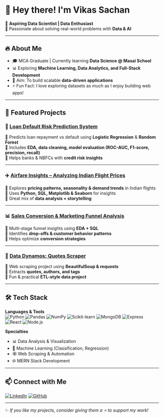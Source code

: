 # 👋 Hey there! I'm Vikas Sachan  

🚀 **Aspiring Data Scientist | Data Enthusiast**  
🎯 Passionate about solving real-world problems with **Data & AI**  

---

## 🔥 About Me
- 🎓 MCA Graduate | Currently learning **Data Science @ Masai School**  
- 📊 Exploring **Machine Learning, Data Analytics, and Full-Stack Development**  
- 🌱 Aim: To build scalable **data-driven applications**  
- ⚡ Fun Fact: I love exploring datasets as much as I enjoy building web apps!  

---

## 📌 Featured Projects

### 🏦 [Loan Default Risk Prediction System](https://github.com/vikas-sachan870/Loan-Default-Risk-Prediction-System)
🔹 Predicts loan repayment vs default using **Logistic Regression** & **Random Forest**  
🔹 Includes **EDA, data cleaning, model evaluation (ROC-AUC, F1-score, precision, recall)**  
🔹 Helps banks & NBFCs with **credit risk insights**  

---

### ✈️ [Airfare Insights – Analyzing Indian Flight Prices](https://github.com/vikas-sachan870/Airfare-Insights-Analyzing-Indian-Flight-Prices-and-Patterns)
🔹 Explores **pricing patterns, seasonality & demand trends** in Indian flights  
🔹 Uses **Python, SQL, Matplotlib & Seaborn** for insights  
🔹 Great mix of **data analysis + storytelling**  

---

### 📊 [Sales Conversion & Marketing Funnel Analysis](https://github.com/vikas-sachan870/Sales-Conversion-Marketing-Funnel-Analysis)
🔹 Multi-stage funnel insights using **EDA + SQL**  
🔹 Identifies **drop-offs & customer behavior patterns**  
🔹 Helps optimize **conversion strategies**  

---

### 💬 [Data Dynamos: Quotes Scraper](https://github.com/vikas-sachan870/Data-Dynamos-QuotesToScrape)
🔹 Web scraping project using **BeautifulSoup & requests**  
🔹 Extracts **quotes, authors, and tags**  
🔹 Fun & practical **ETL-style data project**  

---

## 🛠️ Tech Stack

**Languages & Tools**  
![Python](https://img.shields.io/badge/Python-3776AB?style=for-the-badge&logo=python&logoColor=white)
![Pandas](https://img.shields.io/badge/Pandas-150458?style=for-the-badge&logo=pandas&logoColor=white)
![NumPy](https://img.shields.io/badge/Numpy-013243?style=for-the-badge&logo=numpy&logoColor=white)
![Scikit-learn](https://img.shields.io/badge/Scikit--Learn-F7931E?style=for-the-badge&logo=scikitlearn&logoColor=white)
![MongoDB](https://img.shields.io/badge/MongoDB-4EA94B?style=for-the-badge&logo=mongodb&logoColor=white)
![Express](https://img.shields.io/badge/Express.js-000000?style=for-the-badge&logo=express&logoColor=white)
![React](https://img.shields.io/badge/React-20232A?style=for-the-badge&logo=react&logoColor=61DAFB)
![Node.js](https://img.shields.io/badge/Node.js-43853D?style=for-the-badge&logo=node-dot-js&logoColor=white)

**Specialties**
- 📊 Data Analysis & Visualization  
- 🤖 Machine Learning (Classification, Regression)  
- 🕸 Web Scraping & Automation  
- 🌐 MERN Stack Development  

---

## 📫 Connect with Me  

[![LinkedIn](https://img.shields.io/badge/LinkedIn-blue?style=for-the-badge&logo=linkedin)](https://www.linkedin.com/in/vikas-sachan-244868260)
[![GitHub](https://img.shields.io/badge/GitHub-black?style=for-the-badge&logo=github)](https://github.com/vikas-sachan870)

---

✨ *If you like my projects, consider giving them a ⭐ to support my work!*  
